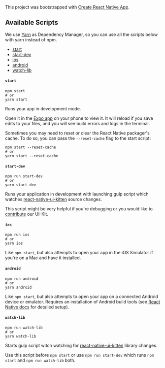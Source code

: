 This project was bootstrapped with [Create React Native App](https://github.com/react-community/create-react-native-app).

## Available Scripts

We use [Yarn](https://yarnpkg.com/) as Dependency Manager, so you can use all the scripts below with yarn instead of npm.

* [start](#start)
* [start-dev](#start-dev)
* [ios](#ios)
* [android](#android)
* [watch-lib](#watch-lib)

#### `start`

```
npm start
# or
yarn start
```

Runs your app in development mode.

Open it in the [Expo app](https://expo.io) on your phone to view it. It will reload if you save edits to your files, and you will see build errors and logs in the terminal.

Sometimes you may need to reset or clear the React Native packager's cache. To do so, you can pass the `--reset-cache` flag to the start script:

```
npm start --reset-cache
# or
yarn start --reset-cache
```

#### `start-dev`

```
npm run start-dev
# or
yarn start-dev
```

Runs your application in development with launching gulp script which watches [react-native-ui-kitten](https://github.com/akveo/react-native-ui-kitten) source changes.


This script might be very helpful if you're debugging or you would like to [contribute](https://github.com/akveo/react-native-ui-kitten/blob/master/CONTRIBUTING.md) our UI-Kit.

#### `ios`

```
npm run ios
# or
yarn ios
```

Like `npm start`, but also attempts to open your app in the iOS Simulator if you're on a Mac and have it installed.

#### `android`

```
npm run android
# or
yarn android
```

Like `npm start`, but also attempts to open your app on a connected Android device or emulator. Requires an installation of Android build tools (see [React Native docs](https://facebook.github.io/react-native/docs/getting-started.html) for detailed setup).

#### `watch-lib`

```
npm run watch-lib
# or
yarn watch-lib
```

Starts gulp script witch watching for [react-native-ui-kitten](https://github.com/akveo/react-native-ui-kitten) library changes.

Use this script before `npm start` or use `npm run start-dev` which runs `npm start` and `npm run watch-lib` both.
